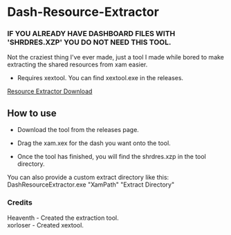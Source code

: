 # Dash-Resource-Extractor

### IF YOU ALREADY HAVE DASHBOARD FILES WITH 'SHRDRES.XZP' YOU DO NOT NEED THIS TOOL.

Not the craziest thing I've ever made, just a tool I made while bored to make extracting the shared resources from xam easier.

- Requires xextool. You can find xextool.exe in the releases.

[Resource Extractor Download](https://github.com/Heaventh007/Dash-Resource-Extractor/releases)

## How to use

- Download the tool from the releases page.

- Drag the xam.xex for the dash you want onto the tool.

- Once the tool has finished, you will find the shrdres.xzp in the tool directory.

You can also provide a custom extract directory like this: \
DashResourceExtractor.exe "XamPath" "Extract Directory"

 ### Credits
 Heaventh - Created the extraction tool. \
 xorloser - Created xextool.
